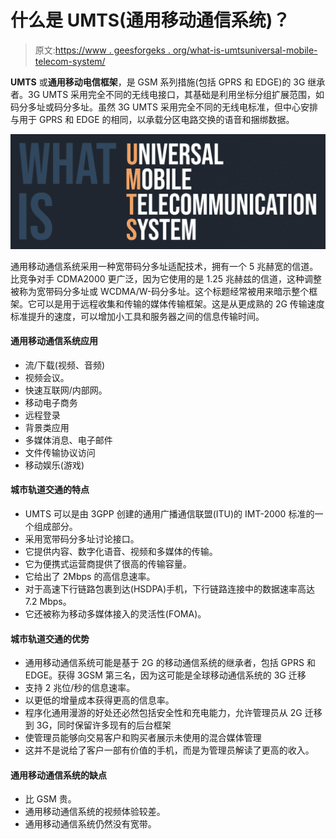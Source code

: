 # 什么是 UMTS(通用移动通信系统)？

> 原文:[https://www . geesforgeks . org/what-is-umtsuniversal-mobile-telecom-system/](https://www.geeksforgeeks.org/what-is-umtsuniversal-mobile-telecommunication-system/)

**UMTS** 或**通用移动电信框架**，是 GSM 系列措施(包括 GPRS 和 EDGE)的 3G 继承者。3G UMTS 采用完全不同的无线电接口，其基础是利用坐标分组扩展范围，如码分多址或码分多址。虽然 3G UMTS 采用完全不同的无线电标准，但中心安排与用于 GPRS 和 EDGE 的相同，以承载分区电路交换的语音和捆绑数据。

![What-is-UMTS](img/1ebe64eda77c20179a7438862359cebd.png)

通用移动通信系统采用一种宽带码分多址适配技术，拥有一个 5 兆赫宽的信道。比竞争对手 CDMA2000 更广泛，因为它使用的是 1.25 兆赫兹的信道，这种调整被称为宽带码分多址或 WCDMA/W-码分多址。这个标题经常被用来暗示整个框架。它可以是用于远程收集和传输的媒体传输框架。这是从更成熟的 2G 传输速度标准提升的速度，可以增加小工具和服务器之间的信息传输时间。

#### 通用移动通信系统应用

*   流/下载(视频、音频)
*   视频会议。
*   快速互联网/内部网。
*   移动电子商务
*   远程登录
*   背景类应用
*   多媒体消息、电子邮件
*   文件传输协议访问
*   移动娱乐(游戏)

#### 城市轨道交通的特点

*   UMTS 可以是由 3GPP 创建的通用广播通信联盟(ITU)的 IMT-2000 标准的一个组成部分。
*   采用宽带码分多址讨论接口。
*   它提供内容、数字化语音、视频和多媒体的传输。
*   它为便携式运营商提供了很高的传输容量。
*   它给出了 2Mbps 的高信息速率。
*   对于高速下行链路包裹到达(HSDPA)手机，下行链路连接中的数据速率高达 7.2 Mbps。
*   它还被称为移动多媒体接入的灵活性(FOMA)。

#### 城市轨道交通的优势

*   通用移动通信系统可能是基于 2G 的移动通信系统的继承者，包括 GPRS 和 EDGE。获得 3GSM 第三名，因为这可能是全球移动通信系统的 3G 迁移
*   支持 2 兆位/秒的信息速率。
*   以更低的增量成本获得更高的信息率。
*   程序化通用漫游的好处还必然包括安全性和充电能力，允许管理员从 2G 迁移到 3G，同时保留许多现有的后台框架
*   使管理员能够向交易客户和购买者展示未使用的混合媒体管理
*   这并不是说给了客户一部有价值的手机，而是为管理员解读了更高的收入。

#### 通用移动通信系统的缺点

*   比 GSM 贵。
*   通用移动通信系统的视频体验较差。
*   通用移动通信系统仍然没有宽带。